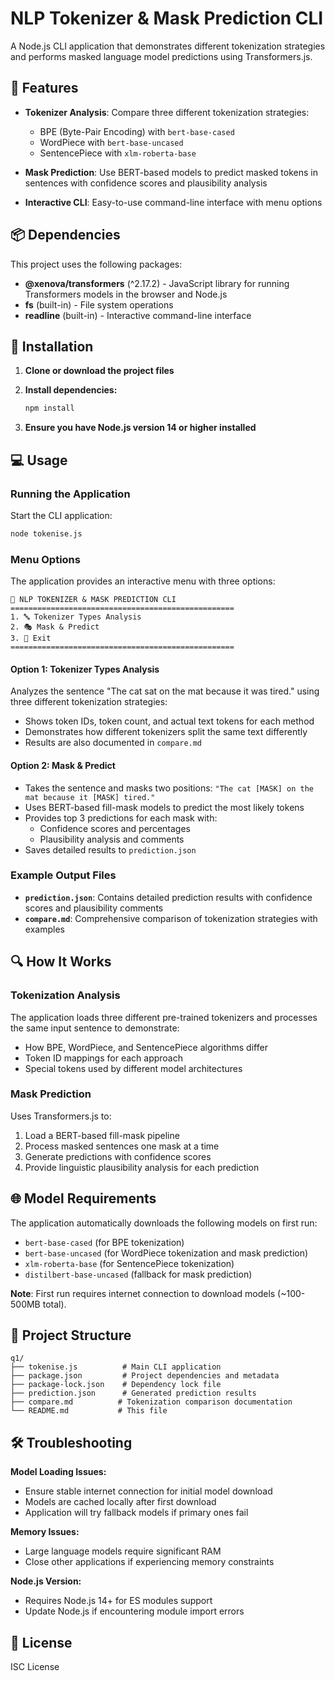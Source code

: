 # NLP Tokenizer & Mask Prediction CLI

A Node.js CLI application that demonstrates different tokenization strategies and performs masked language model predictions using Transformers.js.

## 🔧 Features

- **Tokenizer Analysis**: Compare three different tokenization strategies:

  - BPE (Byte-Pair Encoding) with `bert-base-cased`
  - WordPiece with `bert-base-uncased`
  - SentencePiece with `xlm-roberta-base`

- **Mask Prediction**: Use BERT-based models to predict masked tokens in sentences with confidence scores and plausibility analysis

- **Interactive CLI**: Easy-to-use command-line interface with menu options

## 📦 Dependencies

This project uses the following packages:

- **@xenova/transformers** (^2.17.2) - JavaScript library for running Transformers models in the browser and Node.js
- **fs** (built-in) - File system operations
- **readline** (built-in) - Interactive command-line interface

## 🚀 Installation

1. **Clone or download the project files**

2. **Install dependencies:**

   ```bash
   npm install
   ```

3. **Ensure you have Node.js version 14 or higher installed**

## 💻 Usage

### Running the Application

Start the CLI application:

```bash
node tokenise.js
```

### Menu Options

The application provides an interactive menu with three options:

```
🤖 NLP TOKENIZER & MASK PREDICTION CLI
==================================================
1. 🔤 Tokenizer Types Analysis
2. 🎭 Mask & Predict
3. 🚪 Exit
==================================================
```

#### Option 1: Tokenizer Types Analysis

Analyzes the sentence "The cat sat on the mat because it was tired." using three different tokenization strategies:

- Shows token IDs, token count, and actual text tokens for each method
- Demonstrates how different tokenizers split the same text differently
- Results are also documented in `compare.md`

#### Option 2: Mask & Predict

- Takes the sentence and masks two positions: `"The cat [MASK] on the mat because it [MASK] tired."`
- Uses BERT-based fill-mask models to predict the most likely tokens
- Provides top 3 predictions for each mask with:
  - Confidence scores and percentages
  - Plausibility analysis and comments
- Saves detailed results to `prediction.json`

### Example Output Files

- **`prediction.json`**: Contains detailed prediction results with confidence scores and plausibility comments
- **`compare.md`**: Comprehensive comparison of tokenization strategies with examples

## 🔍 How It Works

### Tokenization Analysis

The application loads three different pre-trained tokenizers and processes the same input sentence to demonstrate:

- How BPE, WordPiece, and SentencePiece algorithms differ
- Token ID mappings for each approach
- Special tokens used by different model architectures

### Mask Prediction

Uses Transformers.js to:

1. Load a BERT-based fill-mask pipeline
2. Process masked sentences one mask at a time
3. Generate predictions with confidence scores
4. Provide linguistic plausibility analysis for each prediction

## 🌐 Model Requirements

The application automatically downloads the following models on first run:

- `bert-base-cased` (for BPE tokenization)
- `bert-base-uncased` (for WordPiece tokenization and mask prediction)
- `xlm-roberta-base` (for SentencePiece tokenization)
- `distilbert-base-uncased` (fallback for mask prediction)

**Note**: First run requires internet connection to download models (~100-500MB total).

## 📁 Project Structure

```
q1/
├── tokenise.js          # Main CLI application
├── package.json         # Project dependencies and metadata
├── package-lock.json    # Dependency lock file
├── prediction.json      # Generated prediction results
├── compare.md          # Tokenization comparison documentation
└── README.md           # This file
```

## 🛠️ Troubleshooting

**Model Loading Issues:**

- Ensure stable internet connection for initial model download
- Models are cached locally after first download
- Application will try fallback models if primary ones fail

**Memory Issues:**

- Large language models require significant RAM
- Close other applications if experiencing memory constraints

**Node.js Version:**

- Requires Node.js 14+ for ES modules support
- Update Node.js if encountering module import errors

## 📄 License

ISC License
